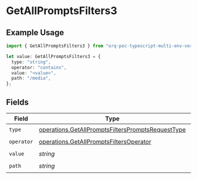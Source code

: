 # GetAllPromptsFilters3

## Example Usage

```typescript
import { GetAllPromptsFilters3 } from "orq-poc-typescript-multi-env-version/models/operations";

let value: GetAllPromptsFilters3 = {
  type: "string",
  operator: "contains",
  value: "<value>",
  path: "/media",
};
```

## Fields

| Field                                                                                                                  | Type                                                                                                                   | Required                                                                                                               | Description                                                                                                            |
| ---------------------------------------------------------------------------------------------------------------------- | ---------------------------------------------------------------------------------------------------------------------- | ---------------------------------------------------------------------------------------------------------------------- | ---------------------------------------------------------------------------------------------------------------------- |
| `type`                                                                                                                 | [operations.GetAllPromptsFiltersPromptsRequestType](../../models/operations/getallpromptsfilterspromptsrequesttype.md) | :heavy_check_mark:                                                                                                     | N/A                                                                                                                    |
| `operator`                                                                                                             | [operations.GetAllPromptsFiltersOperator](../../models/operations/getallpromptsfiltersoperator.md)                     | :heavy_check_mark:                                                                                                     | N/A                                                                                                                    |
| `value`                                                                                                                | *string*                                                                                                               | :heavy_check_mark:                                                                                                     | N/A                                                                                                                    |
| `path`                                                                                                                 | *string*                                                                                                               | :heavy_check_mark:                                                                                                     | N/A                                                                                                                    |